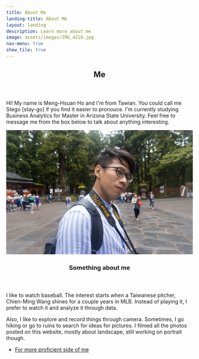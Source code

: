 ```yaml
---
title: About Me
landing-title: About Me
layout: landing
description: Learn more about me
image: assets/images/IMG_4210.jpg
nav-menu: true
show_tile: true
---
```


<!-- Main -->
<div id="main">

<!-- One -->
<section id="one">
	<div class="inner">
		<header class="major">
			<h2>Me</h2>
		</header>
		<p>Hi! My name is Meng-Hsuan Ho and I'm from Tawian. You could call me Stego [stay-go] if you find it easier to pronouce. I'm currently studying Business Analytics for Master in Arizona State University. Feel free to message me from the box below to talk about anything interesting.</p>
	</div>
</section>

<!-- Two -->
<section id="two" class="spotlights">
	<section>
		<a href="generic.html" class="image">
			<img src="assets/images/Me.jpg" alt="" data-position="center center" />
		</a>
		<div class="content">
			<div class="inner">
				<header class="major">
					<h3>Something about me</h3>
				</header>
				<p>I like to watch baseball. The interest starts when a Taiwanese pitcher, Chien-Ming Wang shines for a couple years in MLB. Instead of playing it, I prefer to watch it and analyze it through data. 
				</p>
				<p>
				Also, I like to explore and record things through camera. Sometimes, I go hiking or go to ruins to search for ideas for pictures. I filmed all the photos posted on this website, mostly about landscape, still working on portrait though.
				</p>
				<ul class="actions">
					<li><a href="resume.html" class="button">For more proficient side of me</a></li>
				</ul>
			</div>
		</div>
	</section>

</section>

</div>
